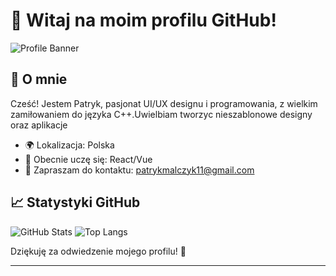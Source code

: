 # 👋 Witaj na moim profilu GitHub!

![Profile Banner](link-do-banner.png)

## 🌟 O mnie

Cześć! Jestem Patryk, pasjonat UI/UX designu i programowania, z wielkim zamiłowaniem do języka C++.Uwielbiam tworzyc nieszablonowe designy oraz aplikacje

- 🌍 Lokalizacja: Polska
- 🌱 Obecnie uczę się: React/Vue
- 💬 Zapraszam do kontaktu: patrykmalczyk11@gmail.com

## 📈 Statystyki GitHub

![GitHub Stats](https://github-readme-stats.vercel.app/api?username=D4rkxv&show_icons=true&theme=radical)
![Top Langs](https://github-readme-stats.vercel.app/api/top-langs/?username=D4rkxv&layout=compact&theme=radical)

Dziękuję za odwiedzenie mojego profilu! 🌟

---
